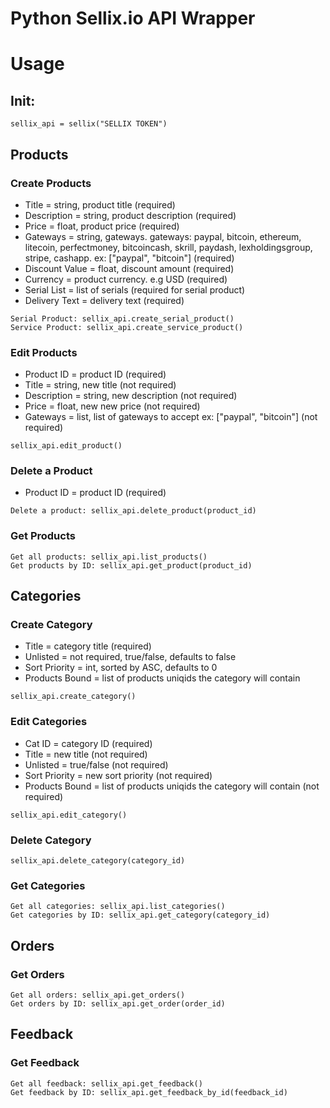 # Python Sellix.io API Wrapper

# Usage

## Init:
```
sellix_api = sellix("SELLIX TOKEN")
```

## Products

### Create Products

- Title = string, product title (required)
- Description = string, product description (required)
- Price = float, product price (required)
- Gateways = string, gateways. gateways: paypal, bitcoin, ethereum, litecoin, perfectmoney, bitcoincash, skrill, paydash, lexholdingsgroup, stripe, cashapp. ex: ["paypal", "bitcoin"] (required)
- Discount Value = float, discount amount (required)
- Currency = product currency. e.g USD (required)
- Serial List = list of serials (required for serial product)
- Delivery Text = delivery text (required)

```
Serial Product: sellix_api.create_serial_product()
Service Product: sellix_api.create_service_product()
```

### Edit Products
- Product ID = product ID (required)
- Title = string, new title (not required)
- Description = string, new description (not required)
- Price = float, new new price (not required)
- Gateways = list, list of gateways to accept ex: ["paypal", "bitcoin"] (not required)

```
sellix_api.edit_product()
```

### Delete a Product
- Product ID = product ID (required)

```
Delete a product: sellix_api.delete_product(product_id)
```

### Get Products
```
Get all products: sellix_api.list_products()
Get products by ID: sellix_api.get_product(product_id)
```

## Categories

### Create Category
- Title = category title (required)
- Unlisted = not required, true/false, defaults to false
- Sort Priority = int, sorted by ASC, defaults to 0
- Products Bound = list of products uniqids the category will contain

```
sellix_api.create_category()
```

### Edit Categories
- Cat ID = category ID (required)
- Title = new title (not required)
- Unlisted = true/false (not required)
- Sort Priority = new sort priority (not required)
- Products Bound = list of products uniqids the category will contain (not required)

```
sellix_api.edit_category()
```

### Delete Category
```
sellix_api.delete_category(category_id)
```

### Get Categories
```
Get all categories: sellix_api.list_categories()
Get categories by ID: sellix_api.get_category(category_id)
```

## Orders

### Get Orders
```
Get all orders: sellix_api.get_orders()
Get orders by ID: sellix_api.get_order(order_id)
```

## Feedback

### Get Feedback
```
Get all feedback: sellix_api.get_feedback()
Get feedback by ID: sellix_api.get_feedback_by_id(feedback_id)
```
